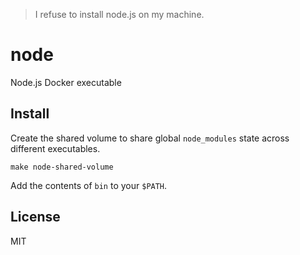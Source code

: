 > I refuse to install node.js on my machine.

# node

Node.js Docker executable


## Install

Create the shared volume to share global `node_modules` state across different 
executables.

    make node-shared-volume

Add the contents of `bin` to your `$PATH`.


## License

MIT
